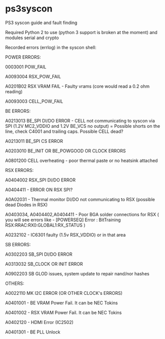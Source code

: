 # ps3syscon
PS3 syscon guide and fault finding

Required Python 2 to use (python 3 support is broken at the moment) and modules serial and crypto

Recorded errors (errlog) in the syscon shell:

POWER ERRORS:

0003001 POW_FAIL

A0093004 RSX_POW_FAIL

A0201B02 RSX VRAM FAIL - Faulty vrams (core would read a 0.2 ohm reading)

A0093003 CELL_POW_FAIL

BE ERRORS:

A0213013 BE_SPI DI/DO ERROR - CELL not communicating to syscon via SPI (1.2V MC2_VDDIO and 1.2V BE_VCS no output) = Possible shorts on the line, check C4001 and trailing caps. Possible CELL dead?

A0213011 BE_SPI CS ERROR

A0203010 BE_INIT OR BE_POWGOOD OR CLOCK ERRORS

A0801200 CELL overheating - poor thermal paste or no heatsink attached

RSX ERRORS:

A0404002 RSX_SPI DI/DO ERROR

A0404411 - ERROR ON RSX SPI?

A0A02031 - Thermal monitor DI/DO not communicating to RSX (possible dead Diodes in RSX)

A0403034, A0404402,A0404411 - Poor BGA solder connections for RSX ( you will see errors like - [POWERSEQ] Error : BitTraining RSX:RRAC:RX0:GLOBAL1:RX_STATUS )

A0232102 - IC6301 faulty (1.5v RSX_VDDIO) or in that area

SB ERRORS:

A0302203 SB_SPI DI/DO ERROR

A0313032 SB_CLOCK OR INIT ERROR

A0902203 SB GLOD issues, system update to repair nand/nor hashes


OTHERS:

A0022110 MK I2C ERROR (OR OTHER CLOCK's ERRORS)

A0401001 - BE VRAM Power Fail. It can be NEC Tokins

A0401002 - RSX VRAM Power Fail. It can be NEC Tokins

A0402120 - HDMI Error (IC2502)

A0401301 - BE PLL Unlock
